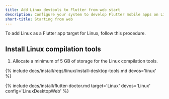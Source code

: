 ```yaml
---
title: Add Linux devtools to Flutter from web start
description: Configure your system to develop Flutter mobile apps on Linux.
short-title: Starting from web
---
```


To add Linux as a Flutter app target for Linux, follow this procedure.

## Install Linux compilation tools

1. Allocate a minimum of 5 GB of storage for the Linux compilation tools.

{% include docs/install/reqs/linux/install-desktop-tools.md devos='linux' %}

{% include docs/install/flutter-doctor.md target='Linux' devos='Linux' config='LinuxDesktopWeb' %}
